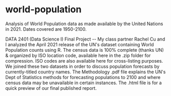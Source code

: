 # world-population
Analysis of World Population data as made available by the United Nations in 2021. Dates covered are 1950-2100.

DATA 2401 (Data Science I) Final Project -- My class partner Rachel Cu and I analyzed the April 2021 release of the UN's dataset containing World Population counts using R. The census data is 100% complete (thanks UN) & organized by ISO location code, available here in the .zip folder for compression. ISO codes are also available here for cross-listing purposes. We joined these two datasets in order to discuss population forecasts by currently-titled country names. The Methodology .pdf file explains the UN's Dept of Statistics methods for forecasting populations to 2100 and where census data may be unavailable in certain instances. The .html file is for a quick preview of our final published report.
